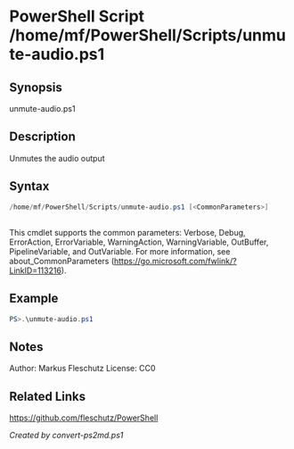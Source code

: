 # PowerShell Script /home/mf/PowerShell/Scripts/unmute-audio.ps1

## Synopsis
unmute-audio.ps1

## Description
Unmutes the audio output

## Syntax
```powershell
/home/mf/PowerShell/Scripts/unmute-audio.ps1 [<CommonParameters>]
```
## <CommonParameters>
This cmdlet supports the common parameters: Verbose, Debug, ErrorAction, ErrorVariable, WarningAction, WarningVariable, OutBuffer, PipelineVariable, and OutVariable. For more information, see about_CommonParameters (https://go.microsoft.com/fwlink/?LinkID=113216).

## Example
```powershell
PS>.\unmute-audio.ps1
```


## Notes
Author:  Markus Fleschutz
License: CC0

## Related Links
https://github.com/fleschutz/PowerShell

*Created by convert-ps2md.ps1*
